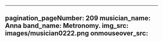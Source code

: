 ------
pagination_pageNumber: 209
musician_name: Anna
band_name: Metronomy.
img_src: images/musician0222.png
onmouseover_src: 
------